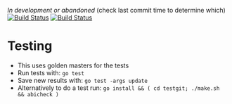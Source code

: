*In development or abandoned* (check last commit time to determine which) [![Build Status](https://travis-ci.org/bradleyfalzon/abicheck.svg?branch=master)](https://travis-ci.org/bradleyfalzon/abicheck) [![Build Status](https://travis-ci.org/bradleyfalzon/abicheck.svg?branch=master)](https://travis-ci.org/bradleyfalzon/abicheck)

# Testing

- This uses golden masters for the tests
- Run tests with: `go test`
- Save new results with: `go test -args update`
- Alternatively to do a test run: `go install && ( cd testgit; ./make.sh && abicheck )`
